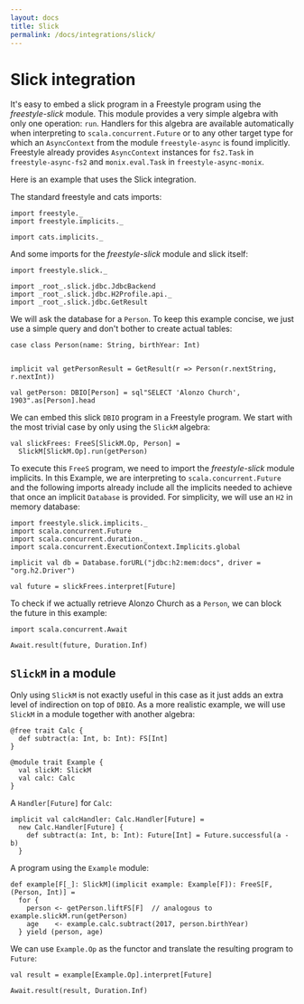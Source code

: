 ```yaml
---
layout: docs
title: Slick
permalink: /docs/integrations/slick/
---
```


# Slick integration

It's easy to embed a slick program in a Freestyle program using the _freestyle-slick_ module. This module provides a very simple algebra with only one operation: `run`. Handlers for this algebra are available automatically when interpreting to `scala.concurrent.Future` or to any other target type for which an `AsyncContext` from the module `freestyle-async` is found implicitly. Freestyle already provides `AsyncContext` instances for `fs2.Task` in `freestyle-async-fs2` and `monix.eval.Task` in `freestyle-async-monix`.

Here is an example that uses the Slick integration.

The standard freestyle and cats imports:

```tut:silent
import freestyle._
import freestyle.implicits._

import cats.implicits._
```

And some imports for the _freestyle-slick_ module and slick itself:

```tut:silent
import freestyle.slick._

import _root_.slick.jdbc.JdbcBackend
import _root_.slick.jdbc.H2Profile.api._
import _root_.slick.jdbc.GetResult
```

We will ask the database for a `Person`. To keep this example concise, we just use a simple query and don't bother to create actual tables:

```tut:book
case class Person(name: String, birthYear: Int)


implicit val getPersonResult = GetResult(r => Person(r.nextString, r.nextInt))

val getPerson: DBIO[Person] = sql"SELECT 'Alonzo Church', 1903".as[Person].head
```

We can embed this slick `DBIO` program in a Freestyle program. We start with the most trivial case by only using the `SlickM` algebra:

```tut:book
val slickFrees: FreeS[SlickM.Op, Person] =
  SlickM[SlickM.Op].run(getPerson)
```

To execute this `FreeS` program, we need to import the _freestyle-slick_ module implicits.
In this Example, we are interpreting to `scala.concurrent.Future` and the following imports already include all the implicits needed to achieve that once an implicit `Database` is provided. For simplicity, we will use an `H2` in memory database:

```tut:book
import freestyle.slick.implicits._
import scala.concurrent.Future
import scala.concurrent.duration._
import scala.concurrent.ExecutionContext.Implicits.global

implicit val db = Database.forURL("jdbc:h2:mem:docs", driver = "org.h2.Driver")

val future = slickFrees.interpret[Future]
```

To check if we actually retrieve Alonzo Church as a `Person`, we can block the future in this example:

```tut:book
import scala.concurrent.Await

Await.result(future, Duration.Inf)
```

## `SlickM` in a module

Only using `SlickM` is not exactly useful in this case as it just adds an extra level of indirection on top of `DBIO`. As a more realistic example, we will use `SlickM` in a module together with another algebra:


```tut:book
@free trait Calc {
  def subtract(a: Int, b: Int): FS[Int]
}

@module trait Example {
  val slickM: SlickM
  val calc: Calc
}
```

A `Handler[Future]` for `Calc`:

```tut:book
implicit val calcHandler: Calc.Handler[Future] =
  new Calc.Handler[Future] {
    def subtract(a: Int, b: Int): Future[Int] = Future.successful(a - b)
  }
```

A program using the `Example` module:

```tut:book
def example[F[_]: SlickM](implicit example: Example[F]): FreeS[F, (Person, Int)] =
  for {
    person <- getPerson.liftFS[F]  // analogous to example.slickM.run(getPerson)
    age    <- example.calc.subtract(2017, person.birthYear)
  } yield (person, age)
```

We can use `Example.Op` as the functor and translate the resulting program to `Future`:

```tut:book
val result = example[Example.Op].interpret[Future]

Await.result(result, Duration.Inf)
```
